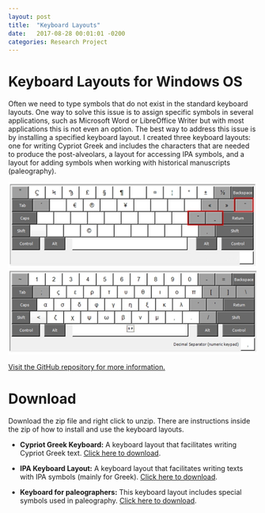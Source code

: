 ```yaml
---
layout: post
title:  "Keyboard Layouts"
date:   2017-08-28 00:01:01 -0200
categories: Research Project
---
```

# Keyboard Layouts for Windows OS
Often we need to type symbols that do not exist in the standard keyboard layouts. One way to solve this issue is to assign specific symbols in several applications, such as Microsoft Word or LibreOffice Writer but with most applications this is not even an option. The best way to address this issue is by installing a specified keyboard layout. I created three keyboard layouts: one for writing Cypriot Greek and includes the characters that are needed to produce the post-alveolars,  a layout for accessing IPA symbols, and a layout for adding symbols when working with historical manuscripts (paleography).

![CG1](https://github.com/themistocleous/Keyboard_Layouts/raw/master/CG1.jpg)
![CG2](https://github.com/themistocleous/Keyboard_Layouts/raw/master/CG2.jpg)

[Visit the GitHub repository for more information.](https://github.com/themistocleous/Keyboard_Layouts)
# Download
Download the zip file and right click to unzip. There are instructions inside the zip of how to install and use the keyboard layouts.

- **Cypriot Greek Keyboard:** A keyboard layout that facilitates writing Cypriot Greek text. [Click here to download](https://github.com/themistocleous/Keyboard_Layouts/raw/master/CypriotGreekMonotonic.zip).

- **IPA Keyboard Layout:** A keyboard layout that facilitates writing texts with IPA symbols (mainly for Greek). [Click here to download](https://github.com/themistocleous/Keyboard_Layouts/blob/master/KeyboardLayout_IPAGreek.zip).

- **Keyboard for paleographers:** This keyboard layout includes special symbols used in paleography. [Click here to download](https://github.com/themistocleous/Keyboard_Layouts/blob/master/KeyboardLayout_Paleographic.zip).
